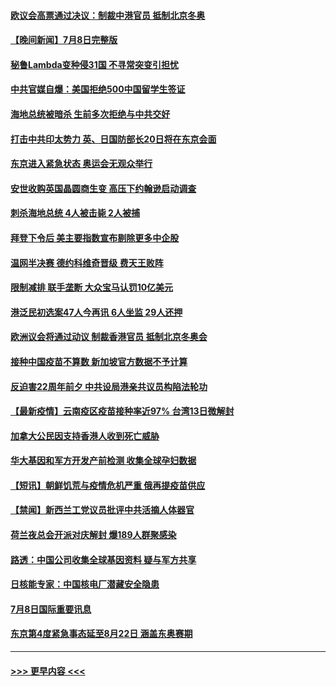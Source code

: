 #### [欧议会高票通过决议：制裁中港官员 抵制北京冬奥](../pages/prog202/a103161437.md?t=07091051) 
#### [【晚间新闻】7月8日完整版](../pages/prog202/a103161455.md?t=07091051) 
#### [秘鲁Lambda变种侵31国 不寻常突变引担忧](../pages/prog202/a103160406.md?t=07091051) 
#### [中共官媒自爆：美国拒绝500中国留学生签证](../pages/prog202/a103159516.md?t=07091051) 
#### [海地总统被暗杀 生前多次拒绝与中共交好](../pages/prog202/a103160955.md?t=07091051) 
#### [打击中共印太势力 英、日国防部长20日将在东京会面](../pages/prog202/a103161061.md?t=07091051) 
#### [东京进入紧急状态 奥运会无观众举行](../pages/prog202/a103161283.md?t=07091051) 
#### [安世收购英国晶圆商生变 高压下约翰逊启动调查](../pages/prog202/a103161273.md?t=07091051) 
#### [刺杀海地总统 4人被击毙 2人被捕](../pages/prog202/a103161268.md?t=07091051) 
#### [拜登下令后 美主要指数宣布剔除更多中企股](../pages/prog202/a103161235.md?t=07091051) 
#### [温网半决赛 德约科维奇晋级 费天王败阵](../pages/prog202/a103161232.md?t=07091051) 
#### [限制减排 联手垄断 大众宝马认罚10亿美元](../pages/prog202/a103161202.md?t=07091051) 
#### [港泛民初选案47人今再讯 6人坐监 29人还押](../pages/prog202/a103161052.md?t=07091051) 
#### [欧洲议会将通过动议 制裁香港官员 抵制北京冬奥会](../pages/prog202/a103161076.md?t=07091051) 
#### [接种中国疫苗不算数 新加坡官方数据不予计算](../pages/prog202/a103160947.md?t=07091051) 
#### [反迫害22周年前夕 中共设局港亲共议员构陷法轮功](../pages/prog202/a103161055.md?t=07091051) 
#### [【最新疫情】云南疫区疫苗接种率近97% 台湾13日微解封](../pages/prog202/a103161072.md?t=07091051) 
#### [加拿大公民因支持香港人收到死亡威胁](../pages/prog202/a103161065.md?t=07091051) 
#### [华大基因和军方开发产前检测 收集全球孕妇数据](../pages/prog202/a103161005.md?t=07091051) 
#### [【短讯】朝鲜饥荒与疫情危机严重 俄再提疫苗供应](../pages/prog202/a103161000.md?t=07091051) 
#### [【禁闻】新西兰工党议员批评中共活摘人体器官](../pages/prog202/a103160994.md?t=07091051) 
#### [荷兰夜总会开派对庆解封 爆189人群聚感染](../pages/prog202/a103160944.md?t=07091051) 
#### [路透：中国公司收集全球基因资料 疑与军方共享](../pages/prog202/a103160837.md?t=07091051) 
#### [日核能专家：中国核电厂潜藏安全隐患](../pages/prog202/a103160808.md?t=07091051) 
#### [7月8日国际重要讯息](../pages/prog202/a103160814.md?t=07091051) 
#### [东京第4度紧急事态延至8月22日 涵盖东奥赛期](../pages/prog202/a103160816.md?t=07091051) 

----
#### [ >>> 更早内容 <<< ](../indexes/prog202-earlier.md)
